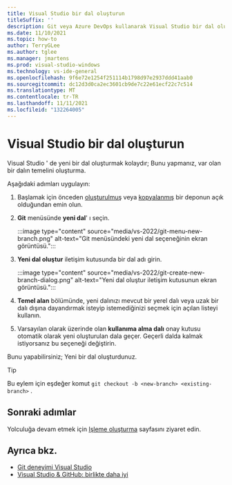 ```yaml
---
title: Visual Studio bir dal oluşturun
titleSuffix: ''
description: Git veya Azure DevOps kullanarak Visual Studio bir dal oluşturun.
ms.date: 11/10/2021
ms.topic: how-to
author: TerryGLee
ms.author: tglee
ms.manager: jmartens
ms.prod: visual-studio-windows
ms.technology: vs-ide-general
ms.openlocfilehash: 9f6e72e1254f251114b1798d97e2937ddd41aab0
ms.sourcegitcommit: dc12d3d0ca2ec3601cb9de7c22e61ecf22c7c514
ms.translationtype: MT
ms.contentlocale: tr-TR
ms.lasthandoff: 11/11/2021
ms.locfileid: "132264005"
---
```

# <a name="create-a-branch-in-visual-studio"></a>Visual Studio bir dal oluşturun

Visual Studio ' de yeni bir dal oluşturmak kolaydır; Bunu yapmanız, var olan bir dalın temelini oluşturma.

Aşağıdaki adımları uygulayın:

1. Başlamak için önceden [oluşturulmuş](git-create-repository.md) veya [kopyalanmış](git-clone-repository.md) bir deponun açık olduğundan emin olun.

1. **Git** menüsünde **yeni dal**' ı seçin.

    :::image type="content" source="media/vs-2022/git-menu-new-branch.png" alt-text="Git menüsündeki yeni dal seçeneğinin ekran görüntüsü.":::

1. **Yeni dal oluştur** iletişim kutusunda bir dal adı girin.

    :::image type="content" source="media/vs-2022/git-create-new-branch-dialog.png" alt-text="Yeni dal oluştur iletişim kutusunun ekran görüntüsü.":::

1. **Temel alan** bölümünde, yeni dalınızı mevcut bir yerel dalı veya uzak bir dalı dışına dayandırmak isteyip istemediğinizi seçmek için açılan listeyi kullanın.

1. Varsayılan olarak üzerinde olan **kullanıma alma dalı** onay kutusu otomatik olarak yeni oluşturulan dala geçer. Geçerli dalda kalmak istiyorsanız bu seçeneği değiştirin.

Bunu yapabilirsiniz; Yeni bir dal oluşturdunuz.

> [!TIP]
> Bu eylem için eşdeğer komut `git checkout -b <new-branch> <existing-branch>` .

## <a name="next-steps"></a>Sonraki adımlar

Yolculuğa devam etmek için [Işleme oluşturma](git-make-commit.md) sayfasını ziyaret edin.

## <a name="see-also"></a>Ayrıca bkz.

- [Git deneyimi Visual Studio](git-with-visual-studio.md)
- [Visual Studio & GitHub: birlikte daha iyi](https://visualstudio.microsoft.com/vs/github/)